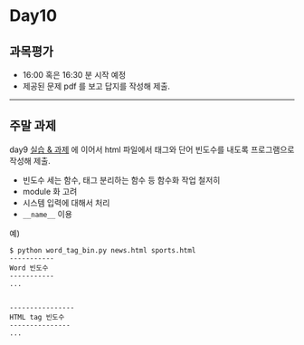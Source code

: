 # Day10

## 과목평가

- 16:00 혹은 16:30 분 시작 예정
- 제공된 문제 pdf 를 보고 답지를 작성해 제출.

---

## 주말 과제

day9 [실습 & 과제](https://github.com/qkboo/lecture_python_pandas/tree/main/Lectures/day9#%EC%8B%A4%EC%8A%B5--%EA%B3%BC%EC%A0%9C) 에 이어서 html 파일에서 태그와 단어 빈도수를 내도록 프로그램으로 작성해 제출.

 - 빈도수 세는 함수, 태그 분리하는 함수 등 함수화 작업 철저히
 - module 화 고려
 - 시스템 입력에 대해서 처리
 - `__name__` 이용
 

예)

```
$ python word_tag_bin.py news.html sports.html
-----------
Word 빈도수
-----------
...


----------------
HTML tag 빈도수
---------------
...
```
